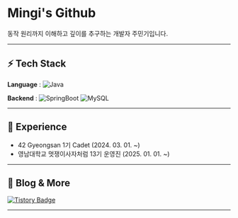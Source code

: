 # Mingi's Github
 동작 원리까지 이해하고 깊이를 추구하는 개발자 주민기입니다.

---

## ⚡️ Tech Stack

**Language** : ![Java](https://img.shields.io/badge/Java-ED8B00?style=for-the-badge&logo=java&logoColor=white)

**Backend** : 
![SpringBoot](https://img.shields.io/badge/SpringBoot-6DB33F?style=for-the-badge&logo=springboot&logoColor=white)
![MySQL](https://img.shields.io/badge/mysql-4479A1?style=for-the-badge&logo=mysql&logoColor=white)


---

## 🚀 Experience
- 42 Gyeongsan 1기 Cadet (2024. 03. 01. ~)
- 영남대학교 멋쟁이사자처럼 13기 운영진 (2025. 01. 01. ~)


---

## 📖 Blog & More  
[![Tistory Badge](https://github-readme-tistory-card.vercel.app/api/badge?name=mingking2&theme=default)](https://mingking2.tistory.com/)


---
